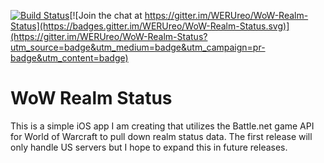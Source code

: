 [![Build Status](https://travis-ci.org/WERUreo/WoW-Realm-Status.svg?branch=master)](https://travis-ci.org/WERUreo/WoW-Realm-Status)[![Join the chat at https://gitter.im/WERUreo/WoW-Realm-Status](https://badges.gitter.im/WERUreo/WoW-Realm-Status.svg)](https://gitter.im/WERUreo/WoW-Realm-Status?utm_source=badge&utm_medium=badge&utm_campaign=pr-badge&utm_content=badge)

# WoW Realm Status

This is a simple iOS app I am creating that utilizes the Battle.net game API for World of Warcraft to pull down realm status data.  The first release will only handle US servers but I hope to expand this in future releases.
